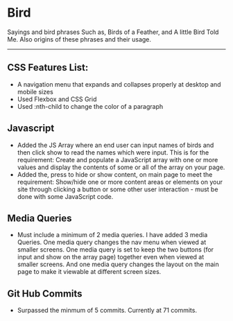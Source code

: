 # Bird
Sayings and bird phrases
Such as, Birds of a Feather,  and A little Bird Told Me. 
Also origins of these phrases and their usage. 

---
## CSS Features List:
* A navigation menu that expands and collapses properly at desktop and mobile sizes
* Used Flexbox and CSS Grid
* Used  :nth-child to change the color of a paragraph


## Javascript
* Added the JS Array where an end user can input names of birds and then click show to read the names which were input. This is for the requirement: Create and populate a JavaScript array with one or more values and display the contents of some or all of the array on your page. 
* Added the,  press to hide or show content,  on main page to meet the requirement: Show/hide one or more content areas or elements on your site through clicking a button or some other user interaction - must be done with some JavaScript code. 

## Media Queries
* Must include a minimum of 2 media queries. I have added 3 media Queries. One media query changes the nav menu when viewed at smaller screens. One media query is set to keep the two buttons (for input and show on the array page) together even when viewed at smaller screens. And one media query changes the layout on the main page to make it viewable at different screen sizes. 

## Git Hub Commits
* Surpassed the minmum of 5 commits. Currently at 71 commits.
